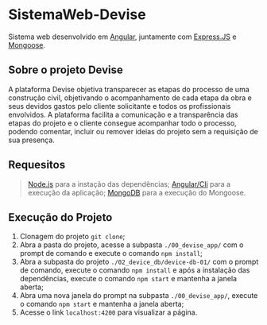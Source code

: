 # SistemaWeb-Devise
Sistema web desenvolvido em [Angular](https://angular.io/docs), juntamente com [Express.JS](https://expressjs.com/en/4x/api.html) e [Mongoose](https://mongoosejs.com/docs/index.html).

## Sobre o projeto Devise
A plataforma Devise objetiva transparecer as etapas do processo de uma construção civil, objetivando o acompanhamento de cada etapa da obra e seus devidos gastos pelo cliente solicitante e todos os profissionais envolvidos. A plataforma facilita a comunicação e a transparência das etapas do projeto e o cliente consegue acompanhar todo o processo, podendo comentar, incluir ou remover ideias do projeto sem a requisição de sua presença.

## Requesitos
> [Node.js](https://nodejs.org/) para a instação das dependências;
> [Angular/Cli](https://angular.io/guide/setup-local) para a execução da aplicação;
> [MongoDB](https://www.mongodb.com/download-center) para a execução do Mongoose.

## Execução do Projeto
1. Clonagem do projeto ```git clone```;
2. Abra a pasta do projeto, acesse a subpasta ```./00_devise_app/``` com o prompt de comando e execute o comando ```npm install```;
3. Abra a subpasta do projeto ```./02_device_db/device-db-01/``` com o prompt de comando, execute o comando ```npm install``` e após a instalação das dependências, execute o comando ```npm start``` e mantenha a janela aberta;
4. Abra uma nova janela do prompt na subpasta ```./00_devise_app/```, execute o comando ```npm start``` e mantenha a janela aberta;
5. Acesse o link ```localhost:4200``` para visualizar a página.
